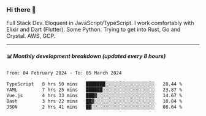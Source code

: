 ### Hi there 👋

Full Stack Dev. Eloquent in JavaScript/TypeScript. I work comfortably with Elixir and Dart (Flutter). Some Python. Trying to get into Rust, Go and Crystal. AWS, GCP.

***

##### 📊 Monthly development breakdown (updated every 8 hours)

<!--START_SECTION:waka-->

```txt
From: 04 February 2024 - To: 05 March 2024

TypeScript   8 hrs 50 mins   ███████░░░░░░░░░░░░░░░░░░   28.44 %
YAML         7 hrs 25 mins   ██████░░░░░░░░░░░░░░░░░░░   23.87 %
Vue.js       4 hrs 33 mins   ███▓░░░░░░░░░░░░░░░░░░░░░   14.67 %
Bash         3 hrs 22 mins   ██▓░░░░░░░░░░░░░░░░░░░░░░   10.84 %
JSON         2 hrs 41 mins   ██░░░░░░░░░░░░░░░░░░░░░░░   08.64 %
```

<!--END_SECTION:waka-->
